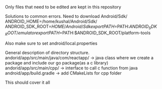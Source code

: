 Only files that need to be edited are kept in this repository


Solutions to common errors.
Need to download Android/Sdk/
  ANDROID_HOME=/home/kushal/Android/Sdk/
  ANDROID_SDK_ROOT=$HOME/Android/Sdk
  export PATH=$PATH:$ANDROID_SDK_ROOT/emulator
  export PATH=$PATH:$ANDROID_SDK_ROOT/platform-tools

Also make sure to set android/local.properties

General description of directory structure.
andorid/app/src/main/java/com/reactapp/ -> java class where we create a package and include our go package(as a c library)
andorid/app/src/main/cpp/ -> interface to call c function from java
android/app/build.gradle -> add CMakeLists for cpp folder

This should cover it all
